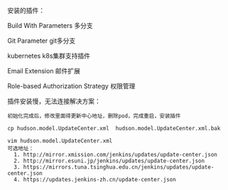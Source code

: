 
安装的插件：

  Build With Parameters 多分支
  
  Git Parameter git多分支

  kubernetes k8s集群支持插件

  Email Extension 邮件扩展

  Role-based Authorization Strategy 权限管理

插件安装慢，无法连接解决方案：

    初始化完成后，修改里面得更新中心地址，删除pod，完成重启，安装插件

    cp hudson.model.UpdateCenter.xml  hudson.model.UpdateCenter.xml.bak

    vim hudson.model.UpdateCenter.xml
    可选地址：
      1. http://mirror.xmission.com/jenkins/updates/update-center.json
      2. http://mirror.esuni.jp/jenkins/updates/update-center.json
      3. https://mirrors.tuna.tsinghua.edu.cn/jenkins/updates/update-center.json
      4. https://updates.jenkins-zh.cn/update-center.json
